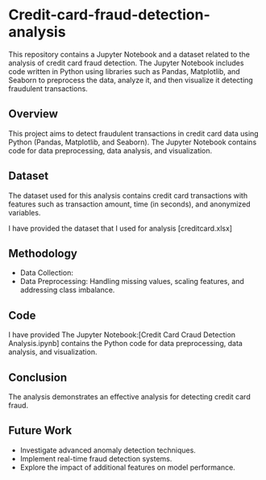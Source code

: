 # Credit-card-fraud-detection-analysis
This repository contains a Jupyter Notebook and a dataset related to the analysis of credit card fraud detection. The Jupyter Notebook includes code written in Python using libraries such as Pandas, Matplotlib, and Seaborn to preprocess the data, analyze it, and then visualize it detecting fraudulent transactions.
## Overview
This project aims to detect fraudulent transactions in credit card data using Python (Pandas, Matplotlib, and Seaborn). The Jupyter Notebook contains code for data preprocessing, data analysis, and visualization.

## Dataset
The dataset used for this analysis contains credit card transactions with features such as transaction amount, time (in seconds), and anonymized variables.

I have provided the dataset that I used for analysis [creditcard.xlsx]

## Methodology
- Data Collection: 
- Data Preprocessing: Handling missing values, scaling features, and addressing class imbalance.

## Code
I have provided The Jupyter Notebook:[Credit Card Craud Detection Analysis.ipynb] contains the Python code for data preprocessing, data analysis, and visualization.

## Conclusion
The analysis demonstrates an effective analysis for detecting credit card fraud.

## Future Work
- Investigate advanced anomaly detection techniques.
- Implement real-time fraud detection systems.
- Explore the impact of additional features on model performance.
